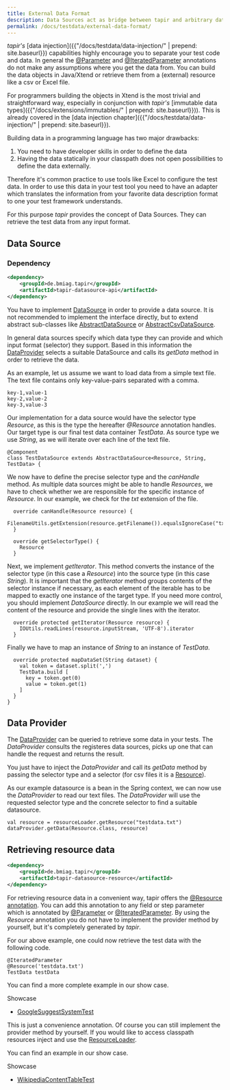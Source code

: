 ```yaml
---
title: External Data Format
description: Data Sources act as bridge between tapir and arbitrary data formats (e.g. csv, Excel,...).
permalink: /docs/testdata/external-data-format/
---
```


<i>tapir's</i> [data injection]({{"/docs/testdata/data-injection/" | prepend: site.baseurl}}) capabilities highly encourage you to separate your test code and data. In general the [@Parameter](https://www.javadoc.io/page/de.bmiag.tapir/tapir/latest/de/bmiag/tapir/execution/annotations/parameter/Parameter.html) and
[@IteratedParameter](https://www.javadoc.io/page/de.bmiag.tapir/tapir/latest/de/bmiag/tapir/execution/annotations/parameter/IteratedParameter.html) annotations do not make any assumptions where you get the data from. You can build the data objects in Java/Xtend or retrieve them from a (external) resource like a csv or Excel file.

For programmers building the objects in Xtend is the most trivial and straightforward way, especially in conjunction with <i>tapir's</i> [immutable data types]({{"/docs/extensions/immutables/" | prepend: site.baseurl}})). This is already covered in the [data injection chapter]({{"/docs/testdata/data-injection/" | prepend: site.baseurl}}).

Building data in a programming language has two major drawbacks:
1. You need to have developer skills in order to define the data
1. Having the data statically in your classpath does not open possibilities to define the data externally.

Therefore it's common practice to use tools like Excel to configure the test data. In order to use this data in your test tool you need to have an adapter which translates the information from your favorite data description format to one your test framework understands.

For this purpose <i>tapir</i> provides the concept of Data Sources. They can retrieve the test data from any input format.

## Data Source
### Dependency

``` xml
<dependency>
    <groupId>de.bmiag.tapir</groupId>
    <artifactId>tapir-datasource-api</artifactId>
</dependency>
```

You have to implement [DataSource](https://www.javadoc.io/page/de.bmiag.tapir/tapir/latest/de/bmiag/tapir/datasource/api/DataSource.html) in order to provide a data source. It is not recommended to implement the interface directly, but to extend abstract sub-classes like [AbstractDataSource](https://www.javadoc.io/page/de.bmiag.tapir/tapir/latest/de/bmiag/tapir/datasource/api/AbstractDataSource.html) or [AbstractCsvDataSource](https://www.javadoc.io/page/de.bmiag.tapir/tapir/latest/de/bmiag/tapir/datasource/csv/AbstractCsvDataSource.html).

In general data sources specify which data type they can provide and which input format (selector) they support. Based in this information the [DataProvider](#data-provider) selects a suitable DataSource and calls its *getData* method in order to retrieve the data.

As an example, let us assume we want to load data from a simple text file. The text file contains only key-value-pairs separated with a comma.

```
key-1,value-1
key-2,value-2
key-3,value-3
```

Our implementation for a data source would have the selector type *Resource*, as this is the type the hereafter *@Resource* annotation handles. Our target type is our final test data container *TestData*. As source type we use *String*, as we will iterate over each line of the text file.

``` xtend
@Component
class TestDataSource extends AbstractDataSource<Resource, String, TestData> {
```

We now have to define the precise selector type and the *canHandle* method. As multiple data sources might be able to handle *Resources*, we have to check whether we are responsible for the specific instance of *Resource*. In our example, we check for the *txt* extension of the file.

``` xtend
  override canHandle(Resource resource) {
    FilenameUtils.getExtension(resource.getFilename()).equalsIgnoreCase("txt")
  }

  override getSelectorType() {
    Resource
  }
```

Next, we implement *getIterator*. This method converts the instance of the selector type (in this case a *Resource*) into the source type (in this case *String*). It is important that the *getIterator* method groups contents of the selector instance if necessary, as each element of the iterable has to be mapped to exactly one instance of the target type. If you need more control, you should implement *DataSource* directly. In our example we will read the content of the resource and provide the single lines with the iterator.

``` xtend
  override protected getIterator(Resource resource) {
    IOUtils.readLines(resource.inputStream, 'UTF-8').iterator
  }
```

Finally we have to map an instance of *String* to an instance of *TestData*.

``` xtend
  override protected mapDataSet(String dataset) {
    val token = dataset.split(',')
    TestData.build [
      key = token.get(0)
      value = token.get(1)
    ]
  }
}
```

## Data Provider
The [DataProvider](https://www.javadoc.io/page/de.bmiag.tapir/tapir/latest/de/bmiag/tapir/datasource/api/DataProvider.html) can be queried to retrieve some data in your tests. The *DataProvider* consults the registeres data sources, picks up one that can handle the request and returns the result.

You just have to inject the *DataProvider* and call its *getData* method by passing the selector type and a selector (for csv files it is a [Resource](https://docs.spring.io/spring-framework/docs/current/javadoc-api/org/springframework/core/io/Resource.html)).

As our example datasource is a bean in the Spring context, we can now use the *DataProvider* to read our text files. The *DataProvider* will use the requested selector type and the concrete selector to find a suitable datasource.

``` xtend
val resource = resourceLoader.getResource("testdata.txt")
dataProvider.getData(Resource.class, resource)
```

## Retrieving resource data

``` xml
<dependency>
    <groupId>de.bmiag.tapir</groupId>
    <artifactId>tapir-datasource-resource</artifactId>
</dependency>
```
For retrieving resource data in a convenient way, tapir offers the [@Resource annotation](https://www.javadoc.io/page/de.bmiag.tapir/tapir/latest/de\bmiag\tapir\datasource\resource\annotations\Resource.html). You can add this annotation to any field or step parameter which is annotated by [@Parameter](https://www.javadoc.io/page/de.bmiag.tapir/tapir/latest/de/bmiag/tapir/execution/annotations/parameter/Parameter.html) or
[@IteratedParameter](https://www.javadoc.io/page/de.bmiag.tapir/tapir/latest/de/bmiag/tapir/execution/annotations/parameter/IteratedParameter.html). By using the *Resource* annotation you do not have to implement the provider method by yourself, but it's completely generated by <i>tapir</i>.

For our above example, one could now retrieve the test data with the following code.

``` xtend
@IteratedParameter
@Resource('testdata.txt')
TestData testData
```

You can find a more complete example in our show case.

<div class="panel panel-info">
  <div class="panel-heading">
    <div class="panel-title"><i class="fa fa-external-link" aria-hidden="true"></i> Showcase</div>
  </div>
  <div class="panel-body">
  <ul>
      <li>
          <a href="https://github.com/tapir-test/tapir-showcase/blob/master/google/google-systemtest/src/test/java/de/bmiag/tapir/showcase/google/systemtest/GoogleSuggestSystemTest.xtend">GoogleSuggestSystemTest</a>
      </li>
  </ul>
  </div>
</div>

This is just a convenience annotation. Of course you can still implement the provider method by yourself. If you would like to access classpath resources inject and use the [ResourceLoader](https://docs.spring.io/spring/docs/current/javadoc-api/org/springframework/core/io/ResourceLoader.html).

You can find an example in our show case.

<div class="panel panel-info">
  <div class="panel-heading">
    <div class="panel-title"><i class="fa fa-external-link" aria-hidden="true"></i> Showcase</div>
  </div>
  <div class="panel-body">
  <ul>
      <li>
          <a href="https://github.com/tapir-test/tapir-showcase/blob/master/wikipedia/src/test/java/de/bmiag/tapir/showcase/wikipedia/test/WikipediaContentTableTest.xtend">WikipediaContentTableTest</a>
      </li>
  </ul>
  </div>
</div>
